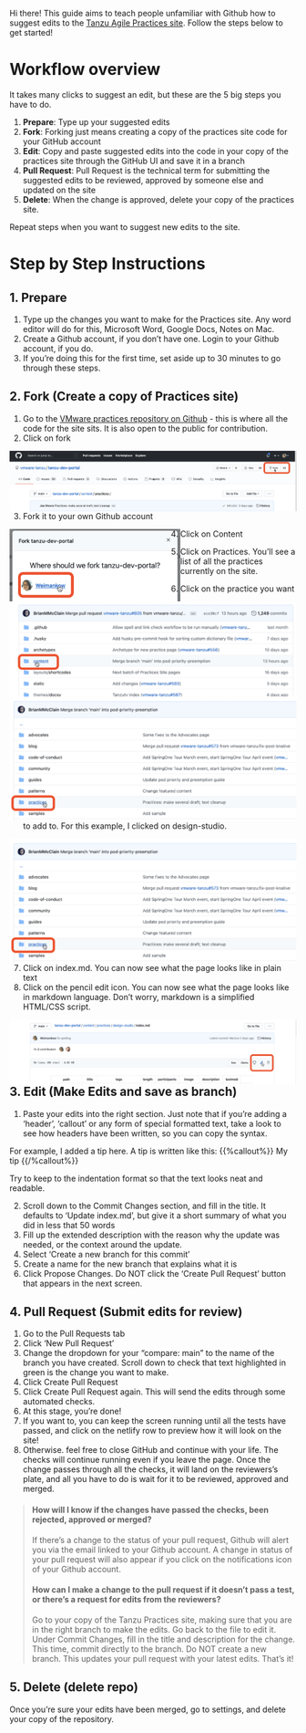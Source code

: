 
Hi there! This guide aims to teach people unfamiliar with Github how to suggest edits to the [Tanzu Agile Practices site](https://tanzu.vmware.com/developer/practices/). Follow the steps below to get started!


# Workflow overview

It takes many clicks to suggest an edit, but these are the 5 big steps you have to do.

1. **Prepare**: Type up your suggested edits 
2. **Fork**: Forking just means creating a copy of the practices site code for your GitHub account
3. **Edit**: Copy and paste suggested edits into the code in your copy of the practices site through the GitHub UI and save it in a branch
4. **Pull Request**: Pull Request is the technical term for submitting the suggested edits to be reviewed, approved by someone else and updated on the site
5. **Delete**: When the change is approved, delete your copy of the practices site.

Repeat steps when you want to suggest new edits to the site.

# Step by Step Instructions 

## 1. Prepare
1. Type up the changes you want to make for the Practices site. Any word editor will do for this, Microsoft Word, Google Docs, Notes on Mac.
2. Create a Github account, if you don’t have one. Login to your Github account, if you do.
3. If you’re doing this for the first time, set aside up to 30 minutes to go through these steps.

## 2. Fork (Create a copy of Practices site)
1. Go to the [VMware practices repository on Github](https://github.com/vmware-tanzu/tanzu-dev-portal/tree/main/content/practices) - this is where all the code for the site sits. It is also open to the public for contribution. 
2.  Click on fork

<img style="float: left;" src="https://github.com/Weimankow/tanzu-dev-portal/blob/Guide-for-Contributors-New-to-Github/Images%20for%20Guide/Click%20on%20Fork.png" alt="click on fork" />

3. Fork it to your own Github account
<img style="float: left;" width="300"  src="https://github.com/Weimankow/tanzu-dev-portal/blob/Guide-for-Contributors-New-to-Github/Images%20for%20Guide/Fork%20to%20your%20own%20Github%20account.png" alt="click on fork" />

4. Click on Content

<img style="float: left;" src="https://github.com/Weimankow/tanzu-dev-portal/blob/Guide-for-Contributors-New-to-Github/Images%20for%20Guide/Click%20on%20Content.png" alt="click on fork" />

5. Click on Practices. You’ll see a list of all the practices currently on the site.
<img style="float: left;" src="https://github.com/Weimankow/tanzu-dev-portal/blob/Guide-for-Contributors-New-to-Github/Images%20for%20Guide/Click%20on%20Practices.png" alt="click on fork" />

6. Click on the practice you want to add to. For this example, I clicked on design-studio.
<img style="float: left;" src="https://github.com/Weimankow/tanzu-dev-portal/blob/Guide-for-Contributors-New-to-Github/Images%20for%20Guide/Click%20on%20Practices.png" alt="click on fork" />

7. Click on index.md. You can now see what the page looks like in plain text
8. Click on the pencil edit icon. You can now see what the page looks like in markdown language. Don’t worry, markdown is a simplified HTML/CSS script. 
<img style="float: left;" src="https://github.com/Weimankow/tanzu-dev-portal/blob/Guide-for-Contributors-New-to-Github/Images%20for%20Guide/Click%20on%20Edit%20icon.png" alt="click on fork" />

## 3. Edit (Make Edits and save as branch)

1. Paste your edits into the right section. Just note that if you’re adding a ‘header’, ‘callout’ or any form of special formatted text, take a look to see how headers have been written, so you can copy the syntax. 

For example, I added a tip here. A tip is written like this:
 {{%callout%}}
My tip
 {{/%callout%}}

Try to keep to the indentation format so that the text looks neat and readable.

2. Scroll down to the Commit Changes section, and fill in the title. It defaults to ‘Update index.md’, but give it a short summary of what you did in less that 50 words
3. Fill up the extended description with the reason why the update was needed, or the context around the update.
4. Select ‘Create a new branch for this commit’
5. Create a name for the new branch that explains what it is 
6. Click Propose Changes. Do NOT click the ‘Create Pull Request’ button that appears in the next screen. 

## 4. Pull Request (Submit edits for review)

1. Go to the Pull Requests tab
2. Click ‘New Pull Request’
3. Change the dropdown for your “compare: main” to the name of the branch you have created. Scroll down to check that text highlighted in green is the change you want to make. 
4. Click Create Pull Request
5. Click Create Pull Request again. This will send the edits through some automated checks. 
6. At this stage, you’re done! 
7. If you want to, you can keep the screen running until all the tests have passed, and click on the netlify row to preview how it will look on the site!
8. Otherwise. feel free to close GitHub and continue with your life. The checks will continue running even if you leave the page. Once the change passes through all the checks, it will land on the reviewers’s plate, and all you have to do is wait for it to be reviewed, approved and merged. 


> #### How will I know if the changes have passed the checks, been rejected, approved or merged?
> If there’s a change to the status of your pull request, Github will alert you via the email linked to your Github account. 
> A change in status of your pull request will also appear if you click on the notifications icon of your Github account. 
>
> #### How can I make a change to the pull request if it doesn’t pass a test, or there’s a request for edits from the reviewers?
> Go to your copy of the Tanzu Practices site, making sure that you are in the right branch to make the edits.
> Go back to the file to edit it.
> Under Commit Changes, fill in the title and description for the change.
> This time, commit directly to the branch. Do NOT create a new branch. This updates your pull request with your latest edits. 
> That’s it!

## 5. Delete (delete repo)

Once you’re sure your edits have been merged, go to settings, and delete your copy of the repository. 

